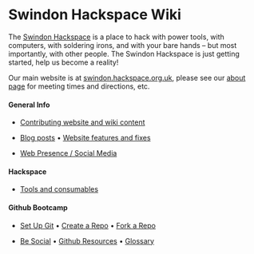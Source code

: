 # Swindon Hackspace Wiki

The [Swindon Hackspace](http://swindon.hackspace.org.uk/) is a place to hack with power tools, with computers, with soldering irons, and with your bare hands – but most importantly, with other people.  The Swindon Hackspace is just getting started, help us become a reality!

Our main website is at [swindon.hackspace.org.uk](http://swindon.hackspace.org.uk), please see our [about page](http://swindon.hackspace.org.uk/about/#weekly-meetings) for meeting times and directions, etc.

#### General Info

- [Contributing website and wiki content](Contributing)

- [Blog posts][README file] • [Website features and fixes][INSTALL file]

- [Web Presence / Social Media][Social Media]

#### Hackspace

- [Tools and consumables](Tools)

#### Github Bootcamp

- [Set Up Git] • [Create a Repo] • [Fork a Repo]

- [Be Social] • [Github Resources] • [Glossary]







[README file]: https://github.com/snhack/snhack.github.com/blob/master/README.md
[INSTALL file]: https://github.com/snhack/snhack.github.com/blob/master/INSTALL.md

[Social Media]: Social-Media

[Set Up Git]:https://help.github.com/articles/set-up-git
[Create a Repo]: https://help.github.com/articles/create-a-repo
[Fork a Repo]: https://help.github.com/articles/fork-a-repo
[Using Pull Requests]: https://help.github.com/articles/using-pull-requests
[Be Social]: https://help.github.com/articles/be-social
[Glossary]: https://help.github.com/articles/github-glossary
[Github Resources]: https://help.github.com/articles/what-are-other-good-resources-for-learning-git-and-github